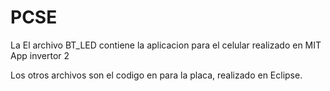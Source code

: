 # PCSE
La El archivo BT_LED contiene la aplicacion para el celular realizado en MIT App invertor 2

Los otros archivos son el codigo en para la placa, realizado en Eclipse.
